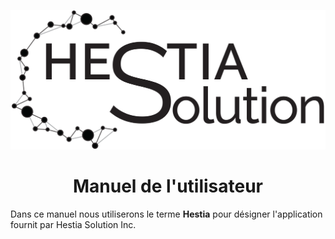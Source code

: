 ![Hestia Solution Logo](images/hs_logo_1200.png)





# <center>Manuel de l'utilisateur</center>


Dans ce manuel nous utiliserons le terme **Hestia** pour désigner l'application fournit par Hestia Solution Inc.